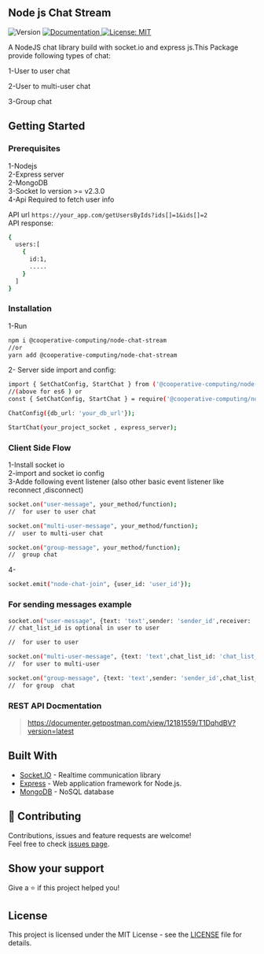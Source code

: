 ## Node js Chat Stream  
<p>
  <img alt="Version" src="https://img.shields.io/badge/version-2.0.0-blue.svg?cacheSeconds=2592000" />
  <a href="https://www.npmjs.com/package/@cooperative-computing/node-chat-stream" target="_blank">
    <img alt="Documentation" src="https://img.shields.io/badge/documentation-yes-brightgreen.svg" />
  </a>
  <a href="https://github.com/cooperative-computing/node-chat-stream/blob/master/LICENSE" target="_blank">
    <img alt="License: MIT" src="https://img.shields.io/badge/License-MIT-yellow.svg" />
  </a>
</p>

A NodeJS chat library build with socket.io and express js.This Package provide following types of chat:  

1-User to user chat  

2-User to multi-user chat 

3-Group chat 

## Getting Started

### Prerequisites  
1-Nodejs  
2-Express server  
2-MongoDB  
3-Socket Io version >= v2.3.0  
4-Api Required to fetch user info


API url `https://your_app.com/getUsersByIds?ids[]=1&ids[]=2`  
API response: 
```sh
{
  users:[
    {
      id:1,
      .....
    }
  ]
}
```  


### Installation  
1-Run 
```sh
npm i @cooperative-computing/node-chat-stream
//or
yarn add @cooperative-computing/node-chat-stream
```  
2- Server side import and config:  
```sh
import { SetChatConfig, StartChat } from ('@cooperative-computing/node-chat-stream');
//(above for es6 ) or
const { SetChatConfig, StartChat } = require('@cooperative-computing/node-chat-stream').NodeChatSteam;

ChatConfig({db_url: 'your_db_url'});  

StartChat(your_project_socket , express_server);
``` 
 

### Client Side Flow  
1-Install socket io  
2-import and socket io config  
3-Adde following event listener (also other basic event listener like reconnect ,disconnect)  


```sh
socket.on("user-message", your_method/function);         
//  for user to user chat
```  

```sh
socket.on("multi-user-message", your_method/function);
//  user to multi-user chat
```  

```sh
socket.on("group-message", your_method/function);
//  group chat  
```  


4- 
```sh
socket.emit("node-chat-join", {user_id: 'user_id'});
```  

### For sending messages example  
```sh
socket.on("user-message", {text: 'text',sender: 'sender_id',receiver: 'receiver_id', chat_list_id: 'chat_list_id'});
// chat_list_id is optional in user to user

//  for user to user  
```  
```sh
socket.on("multi-user-message", {text: 'text',chat_list_id: 'chat_list_id'});
//  for user to multi-user 
```  
```sh
socket.on("group-message", {text: 'text',sender: 'sender_id',chat_list_id: 'chat_list_id'});
//  for group  chat 
```  


### REST API Docmentation  
> https://documenter.getpostman.com/view/12181559/T1DqhdBV?version=latest  

## Built With

* [Socket.IO](https://socket.io/) - Realtime communication library
* [Express](https://expressjs.com/) - Web application framework for Node.js.
* [MongoDB](https://www.mongodb.com/) - NoSQL database

## 🤝 Contributing

Contributions, issues and feature requests are welcome!<br />Feel free to check [issues page](https://github.com/cooperative-computing/node-chat-stream/issues). 


## Show your support

Give a ⭐️ if this project helped you!  

## License

This project is licensed under the MIT License - see the [LICENSE](LICENSE) file for details.